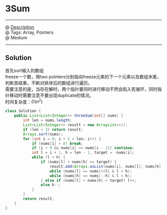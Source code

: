 # 3Sum
------------------
@ [Description](https://leetcode.com/problems/3sum/)  
@ Tags: Array, Pointers  
@ Medium

------------------
## Solution
首先sort输入的数组  
freeze一个数，用two pointers分别指向freeze元素的下一个元素以及数组末尾，判断其结果，不断对排序后的数组进行遍历。  
需要注意的是，当存在解时，两个指针要同时进行移动不然会陷入死循环，同时指针移动时需要注意不要出现duplicate的情况。  
时间复杂度：$O(n^2)$
```java
class Solution {
    public List<List<Integer>> threeSum(int[] nums) {
        int len = nums.length;
        List<List<Integer>> result = new ArrayList<>();
        if (len < 3) return result;
        Arrays.sort(nums);
        for (int i = 0; i + 2 < len; i++) {
            if (nums[i] > 0) break;
            if (i > 0 && nums[i] == nums[i - 1]) continue;
            int l = i + 1, h = len - 1, target = -nums[i];
            while (l < h) {
                if (nums[l] + nums[h] == target) {
                    result.add(Arrays.asList(nums[i], nums[l], nums[h]));
                    while (nums[l] == nums[++l] & l < h);
                    while (nums[h] == nums[--h] & l < h);
                } else if (nums[l] + nums[h] < target) l++;
                else h--;
            }
        }
        return result;
    }
}
```
